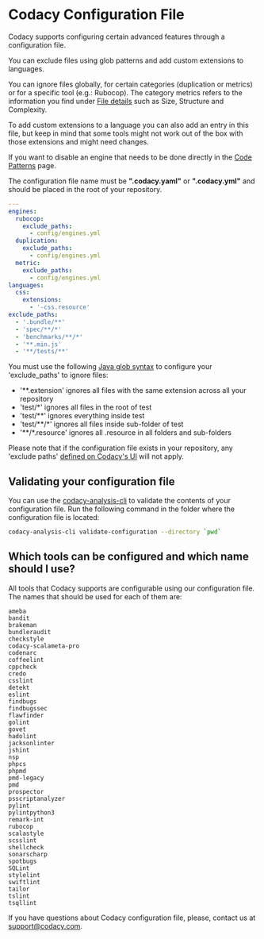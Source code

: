 # Codacy Configuration File

Codacy supports configuring certain advanced features through a configuration file.

You can exclude files using glob patterns and add custom extensions to languages.

You can ignore files globally, for certain categories (duplication or metrics) or for a specific tool (e.g.: Rubocop). The category metrics refers to the information you find under [File details](/hc/en-us/articles/207279849#2-file-detail) such as Size, Structure and Complexity.

To add custom extensions to a language you can also add an entry in this file, but keep in mind that some tools might not work out of the box with those extensions and might need changes.

If you want to disable an engine that needs to be done directly in the [Code Patterns](/hc/en-us/articles/207994335-Code-Patterns) page.

The configuration file name must be **".codacy.yaml"** or **".codacy.yml"** and should be placed in the root of
your repository.

```yaml
---
engines:
  rubocop:
    exclude_paths:
      - config/engines.yml
  duplication:
    exclude_paths:
      - config/engines.yml
  metric:
    exclude_paths:
      - config/engines.yml
languages:
  css:
    extensions:
      - '-css.resource'
exclude_paths:
  - '.bundle/**'
  - 'spec/**/*'
  - 'benchmarks/**/*'
  - '**.min.js'
  - '**/tests/**'
```

You must use the following [Java glob syntax](https://docs.oracle.com/javase/7/docs/api/java/nio/file/FileSystem.html#getPathMatcher%28java.lang.String%29) to configure your 'exclude_paths' to ignore files:

-   '\*\*.extension' ignores all files with the same extension across all your repository
-   'test/\*' ignores all files in the root of test 
-   'test/\*\*' ignores everything inside test 
-   'test/\*\*/\*' ignores all files inside sub-folder of test 
-   '\*\*/\*.resource' ignores all .resource in all folders and sub-folders

Please note that if the configuration file exists in your repository, any 'exclude paths' [defined on Codacy's UI](/hc/en-us/articles/360005097654) will not apply.

## Validating your configuration file

You can use the [codacy-analysis-cli](https://github.com/codacy/codacy-analysis-cli#install) to validate the contents of your configuration file. Run the following command in the folder where the configuration file is located:

```bash
codacy-analysis-cli validate-configuration --directory `pwd`
```

## Which tools can be configured and which name should I use?

All tools that Codacy supports are configurable using our configuration file. The names that should be used for each of them are:

```text
ameba
bandit
brakeman
bundleraudit
checkstyle
codacy-scalameta-pro
codenarc
coffeelint
cppcheck
credo
csslint
detekt
eslint
findbugs
findbugssec
flawfinder
golint
govet
hadolint
jacksonlinter
jshint
nsp
phpcs
phpmd
pmd-legacy
pmd
prospector
psscriptanalyzer
pylint
pylintpython3
remark-int
rubocop
scalastyle
scsslint
shellcheck
sonarscharp
spotbugs
SQLint
stylelint
swiftlint
tailor
tslint
tsqllint
```

If you have questions about Codacy configuration file, please, contact us at <support@codacy.com>.
